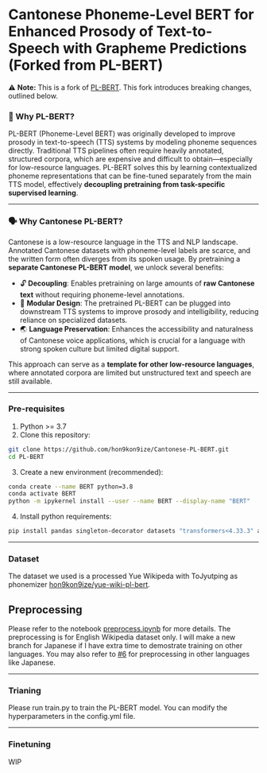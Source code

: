 # Cantonese Phoneme-Level BERT for Enhanced Prosody of Text-to-Speech with Grapheme Predictions (Forked from PL-BERT)

⚠️ **Note:** This is a fork of [PL-BERT](https://github.com/hon9kon9ize/Cantonese-PL-BERT). This fork introduces breaking changes, outlined below.

### 🧠 Why PL-BERT?

PL-BERT (Phoneme-Level BERT) was originally developed to improve prosody in text-to-speech (TTS) systems by modeling phoneme sequences directly. Traditional TTS pipelines often require heavily annotated, structured corpora, which are expensive and difficult to obtain—especially for low-resource languages. PL-BERT solves this by learning contextualized phoneme representations that can be fine-tuned separately from the main TTS model, effectively **decoupling pretraining from task-specific supervised learning**.

---

### 🗣️ Why Cantonese PL-BERT?

Cantonese is a low-resource language in the TTS and NLP landscape. Annotated Cantonese datasets with phoneme-level labels are scarce, and the written form often diverges from its spoken usage. By pretraining a **separate Cantonese PL-BERT model**, we unlock several benefits:

- 🔓 **Decoupling**: Enables pretraining on large amounts of **raw Cantonese text** without requiring phoneme-level annotations.
- 🧩 **Modular Design**: The pretrained PL-BERT can be plugged into downstream TTS systems to improve prosody and intelligibility, reducing reliance on specialized datasets.
- 🌏 **Language Preservation**: Enhances the accessibility and naturalness of Cantonese voice applications, which is crucial for a language with strong spoken culture but limited digital support.

This approach can serve as a **template for other low-resource languages**, where annotated corpora are limited but unstructured text and speech are still available.

---

### Pre-requisites
1. Python >= 3.7
2. Clone this repository:
```bash
git clone https://github.com/hon9kon9ize/Cantonese-PL-BERT.git
cd PL-BERT
```
3. Create a new environment (recommended):
```bash
conda create --name BERT python=3.8
conda activate BERT
python -m ipykernel install --user --name BERT --display-name "BERT"
```
4. Install python requirements: 
```bash
pip install pandas singleton-decorator datasets "transformers<4.33.3" accelerate nltk phonemizer sacremoses pebble
```

---

### Dataset

The dataset we used is a processed Yue Wikipeda with ToJyutping as phonemizer [hon9kon9ize/yue-wiki-pl-bert](https://huggingface.co/datasets/hon9kon9ize/yue-wiki-pl-bert).

## Preprocessing
Please refer to the notebook [preprocess.ipynb](https://github.com/hon9kon9ize/Cantonese-PL-BERT/blob/main/preprocess.ipynb) for more details. The preprocessing is for English Wikipedia dataset only. I will make a new branch for Japanese if I have extra time to demostrate training on other languages. You may also refer to [#6](https://github.com/hon9kon9ize/Cantonese-PL-BERT/issues/6#issuecomment-1797869275) for preprocessing in other languages like Japanese. 

---

### Trianing
Please run train.py to train the PL-BERT model. You can modify the hyperparameters in the config.yml file.

---

### Finetuning
WIP
